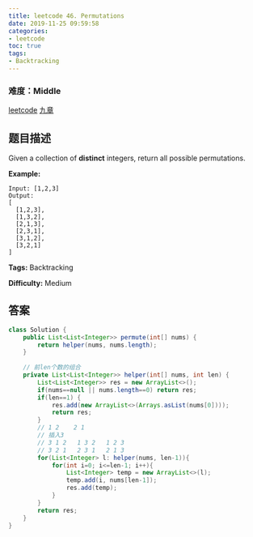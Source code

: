 ```yaml
---
title: leetcode 46. Permutations
date: 2019-11-25 09:59:58
categories:
- leetcode
toc: true
tags:
- Backtracking
---
```

### 难度：Middle

<a href="https://leetcode.com/problems/permutations/">leetcode</a>
<a href="https://www.jiuzhang.com/solution/permutations/">九章</a>
## 题目描述
Given a collection of **distinct** integers, return all possible permutations.

**Example:**
        
    Input: [1,2,3]
    Output:
    [
      [1,2,3],
      [1,3,2],
      [2,1,3],
      [2,3,1],
      [3,1,2],
      [3,2,1]
    ]
    


**Tags:** Backtracking

**Difficulty:** Medium
## 答案
<!--more-->
```java
class Solution {
    public List<List<Integer>> permute(int[] nums) {
        return helper(nums, nums.length);
    }
    
    // 前len个数的组合
    private List<List<Integer>> helper(int[] nums, int len) {
        List<List<Integer>> res = new ArrayList<>();
        if(nums==null || nums.length==0) return res;
        if(len==1) {
            res.add(new ArrayList<>(Arrays.asList(nums[0])));
            return res;
        }
        // 1 2    2 1
        // 插入3
        // 3 1 2   1 3 2   1 2 3
        // 3 2 1   2 3 1   2 1 3 
        for(List<Integer> l: helper(nums, len-1)){
            for(int i=0; i<=len-1; i++){
                List<Integer> temp = new ArrayList<>(l);
                temp.add(i, nums[len-1]);
                res.add(temp);
            }
        }
        return res;        
    }
}
```
